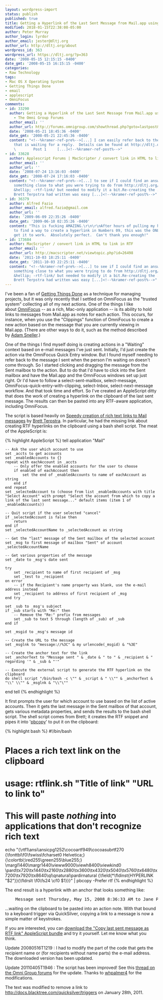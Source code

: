 ```yaml
---
layout: wordpress-import
status: publish
published: true
title: Getting a Hyperlink of the Last Sent Message from Mail.app using Applescript
modified: 2018-01-15T22:38:08-05:00
author: Peter Murray
author_login: lyrdor
author_email: jester@dltj.org
author_url: http://dltj.org/about
wordpress_id: 363
wordpress_url: https://dltj.org/?p=363
date: '2008-05-15 12:15:15 -0400'
date_gmt: '2008-05-15 16:15:15 -0400'
categories:
- Raw Technology
tags:
- Mac OS X Operating System
- Getting Things Done
- email
- applescript
- OmniFocus
comments:
- id: 33290
  author: Getting a Hyperlink of the Last Sent Message from Mail.app using Applescript
    - The Omni Group Forums
  author_email: ''
  author_url: http://forums.omnigroup.com/showthread.php?goto=lastpost&amp;t=8028
  date: '2008-05-21 18:45:36 -0400'
  date_gmt: '2008-05-21 22:45:36 -0400'
  content: "<!--%kramer-ref-pre%-->[...] I can easily refer back to the e-mail I sent
    that is waiting for a reply.  Details can be found at http://dltj.org/article/copy-last-se...e-as-rtf-link/.
    \        Post 1     [...]<!--%kramer-ref-post%-->"
- id: 33628
  author: Applescript Forums | MacScripter / convert link in HTML to link in RTF
  author_email: ''
  author_url: ''
  date: '2008-07-24 13:16:03 -0400'
  date_gmt: '2008-07-24 17:16:03 -0400'
  content: "<!--%kramer-ref-pre%-->[...] to see if I could find an answer to. I located
    something close to what you were trying to do from http://dltj.org/article/copy-last-sent-
    &hellip; -rtf-link/ but needed to modify it a bit.Re-creating the .sh file that
    Brett Terpstra had written was easy [...]<!--%kramer-ref-post%-->"
- id: 36379
  author: Alfred Fazio
  author_email: alfred.fazio@gmail.com
  author_url: ''
  date: '2009-06-09 22:35:26 -0400'
  date_gmt: '2009-06-10 02:35:26 -0400'
  content: "This is fucking AMAZING.\r\n\r\nAfter hours of pulling my hair out trying
    to find a way to create a hyperlink in Numbers 09, this was the ONLY way I could
    get it to work.  Absolutely perfect.  Can't thank you enough!"
- id: 173684
  author: MacScripter / convert link in HTML to link in RTF
  author_email: ''
  author_url: http://macscripter.net/viewtopic.php?id=26498
  date: '2011-10-03 18:25:11 -0400'
  date_gmt: '2011-10-03 22:25:11 -0400'
  content: "<!--%kramer-ref-pre%-->[...] to see if I could find an answer to. I located
    something close to what you were trying to do from http://dltj.org/article/copy-last-sent-
    &hellip; -rtf-link/ but needed to modify it a bit.Re-creating the .sh file that
    Brett Terpstra had written was easy [...]<!--%kramer-ref-post%-->"
---
```

I've been a fan of [Getting Things Done](http://en.wikipedia.org/wiki/Getting_Things_Done) as a technique for managing projects, but it was only recently that I settled on OmniFocus as the "trusted system" collecting all of my next actions. One of the things I like about [OmniFocus](http://www.omnigroup.com/applications/omnifocus/) -- as a rich, Mac-only application -- is its ability to hold links to messages from Mail.app as notes for each action. This occurs, for instance, when you use the "Clippings" function of OmniFocus to create a new action based on the message that you are currently viewing in Mail.app. (There are other ways to do it, such as the method described by [Adam Sneller](http://www.earth2adam.com/omnifocus-gtd-actions-from-mail-redux/).)

One of the things I find myself doing is creating actions in a "Waiting" context based on e-mail messages I've just sent. Initially, I'd just create the action via the OmniFocus Quick Entry window. But I found myself needing to refer back to the message I sent when the person I'm waiting on doesn't come through. So I started clicking and dragging the message from the Sent mailbox to the action. But to do that I'd have to click into the Sent mailbox and have the Mail.app and the OmniFocus windows set up just right. Or I'd have to follow a select-sent-mailbox, select-message, OmniFocus-quick-entry-with-clipping, select-Inbox, select-next-message workflow. And that took time and effort. So I've created an AppleScript ditty that does the work of creating a hyperlink on the clipboard of the last sent message. The results can then be pasted into any RTF-aware application, including OmniFocus.  
  
The script is based heavily on [Speedy creation of rich text links to Mail messages](http://www.tuaw.com/2008/04/14/speedy-creation-of-rich-text-links-to-mail-messages/) by [Brett Terpstra](http://www.tuaw.com/bloggers/brett-terpstra/). In particular, he had the missing link about creating RTF hyperlinks on the clipboard using a bash shell script. The meat of the AppleScript is:

{% highlight AppleScript %}
tell application "Mail"

	-- Ask the user which account to use
	set _accts to get accounts
	set _enabledAccounts to {}
	repeat with eachAccount in _accts
		-- Only offer the enabled accounts for the user to choose
		if enabled of eachAccount then
			set the end of _enabledAccounts to name of eachAccount as string
		end if
	end repeat
	set _selectedAccount to (choose from list _enabledAccounts with title "Select Account" with prompt "Select the account from which to copy a link of the last sent message..." default items (item 1 of _enabledAccounts))
	
	-- Quit script if the user selected "cancel"
	if _selectedAccount is false then
		return
	end if
	set _selectedAccountName to _selectedAccount as string
	
	-- Get the "last" message of the Sent mailbox of the selected account
	set _msg to first message of mailbox "Sent" of account _selectedAccountName
	
	-- Get various properties of the message
	set _date to _msg's date sent
	
	try
		set _recipient to name of first recipient of _msg
		set _test to _recipient
	on error
		-- if the Recipient's name property was blank, use the e-mail address instead
		set _recipient to address of first recipient of _msg
	end try
	
	set _sub to _msg's subject
	if _sub starts with "Re:" then
		-- Remove the "Re:" prefix from messages
		set _sub to text 5 through (length of _sub) of _sub
	end if
	
	set _msgid to _msg's message id
	
	-- Create the URL to the message
	set _msglnk to "message://%3C" & my urlencode(_msgid) & "%3E"
	
	-- Create the anchor text for the link
	set _anchorText to "Message sent " & _date & " to " & _recipient & " regarding '" & _sub & "'"

	-- Execute the external script to generate the RTF hyperlink on the clipboard
	do shell script "/bin/bash -c \"" & _script & " \\"" & _anchorText & "\\" \\"" & _msglnk & "\\"\""
end tell
{% endhighlight %}

It first prompts the user for which account to use based on the list of active accounts. Then it gets the last message in the Sent mailbox of that account, gets various metadata properties, and sends the results to the bash shell script. The shell script comes from Brett; it creates the RTF snippet and pipes it into '[pbcopy](http://developer.apple.com/documentation/Darwin/Reference/ManPages/man1/pbcopy.1.html)' to put it on the clipboard:

{% highlight bash %}
#!/bin/bash
# Places a rich text link on the clipboard
# usage: rtflink.sh "Title of link" "URL to link to"
#
# This will paste *nothing* into applications that don't recognize rich text

echo "{\rtf1\ansi\ansicpg1252\cocoartf949\cocoasubrtf270
{\fonttbl\f0\fswiss\fcharset0 Helvetica;}
{\colortbl;\red255\green255\blue255;}
\margl1440\margr1440\vieww9000\viewh8400\viewkind0
\pard\tx720\tx1440\tx2160\tx2880\tx3600\tx4320\tx5040\tx5760\tx6480\tx7200\tx7920\tx8640\ql\qnatural\pardirnatural
{\field{\*\fldinst{HYPERLINK \"$2\"}}{\fldrslt 
\f0\fs24 \cf0 $1}}}" | pbcopy -Prefer rtf
{% endhighlight %}

The end result is a hyperlink with an anchor that looks something like:

<pre>    Message sent Thursday, May 15, 2008 8:36:33 AM to Jane Partner regarding 'Can you pick up milk?'</pre>

...waiting on the clipboard to be pasted into an action note. With that bound to a keyboard trigger via QuickSilver, copying a link to a message is now a simple matter of keystrokes.

If you are interested, you can [download the "Copy last sent message as RTF link" AppleScript bundle](/wp-content/uploads/2008/05/copy-last-sent-message-as-rtf-link.zip) and try it yourself. Let me know what you think.

Update 20080516T1219 : I had to modify the part of the code that gets the recipient name or (for recipients without name parts) the e-mail address. The downloaded version has been updated.

Update 20110405T1946 : The script has been improved! See this [thread on the Omni Group forums](http://forums.omnigroup.com/showthread.php?t=20397) for the update. Thanks to [whpalmer4](http://forums.omnigroup.com/member.php?u=5000) for the modifications.

The text was modified to remove a link to http://docs.blacktree.com/quicksilver/triggers on January 28th, 2011.

